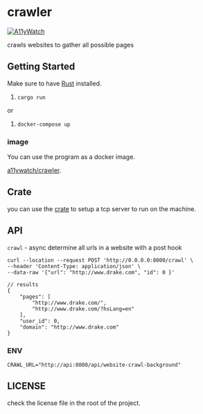 # crawler

[![A11yWatch](https://circleci.com/gh/A11yWatch/crawler.svg?style=svg)](https://circleci.com/gh/A11yWatch/crawler)

crawls websites to gather all possible pages

## Getting Started

Make sure to have [Rust](https://doc.rust-lang.org/book/ch01-01-installation.html) installed.

1. `cargo run`

or

1. `docker-compose up`

### image

You can use the program as a docker image.

[a11ywatch/crawler](https://hub.docker.com/repository/docker/a11ywatch/crawler).

## Crate

you can use the [crate](https://crates.io/crates/website_crawler) to setup a tcp server to run on the machine.

## API

`crawl` - async determine all urls in a website with a post hook

```
curl --location --request POST 'http://0.0.0.0:8000/crawl' \
--header 'Content-Type: application/json' \
--data-raw '{"url": "http://www.drake.com", "id": 0 }'

// results
{
    "pages": [
        "http://www.drake.com/",
        "http://www.drake.com/?hsLang=en"
    ],
    "user_id": 0,
    "domain": "http://www.drake.com"
}
```

### ENV

```
CRAWL_URL="http://api:8080/api/website-crawl-background"
```

## LICENSE

check the license file in the root of the project.
